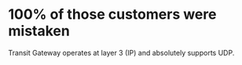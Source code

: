# 100% of those customers were mistaken

Transit Gateway operates at layer 3 (IP) and absolutely supports UDP.
